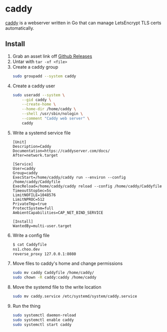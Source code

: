 # caddy
[caddy](https://caddyserver.com/) is a webserver written in Go that can manage LetsEncrypt TLS certs automatically.

## Install
1. Grab an asset link off [Github Releases](https://github.com/caddyserver/caddy/releases)
1. Untar with `tar -xf <file>`
1. Create a caddy group
    ```bash
    sudo groupadd --system caddy
    ```
1. Create a caddy user
    ```bash
    sudo useradd --system \
    	--gid caddy \
    	--create-home \
    	--home-dir /home/caddy \
    	--shell /usr/sbin/nologin \
    	--comment "Caddy web server" \
    	caddy
    ```
1. Write a systemd service file
    ```
    [Unit]
    Description=Caddy
    Documentation=https://caddyserver.com/docs/
    After=network.target

    [Service]
    User=caddy
    Group=caddy
    ExecStart=/home/caddy/caddy run --environ --config /home/caddy/Caddyfile
    ExecReload=/home/caddy/caddy reload --config /home/caddy/Caddyfile
    TimeoutStopSec=5s
    LimitNOFILE=1048576
    LimitNPROC=512
    PrivateTmp=true
    ProtectSystem=full
    AmbientCapabilities=CAP_NET_BIND_SERVICE

    [Install]
    WantedBy=multi-user.target
    ```
1. Write a config file
    ```bash
    $ cat Caddyfile
    ns1.choo.dev
    reverse_proxy 127.0.0.1:8080
    ```
1. Move files to caddy's home and change permissions
    ```bash
    sudo mv caddy Caddyfile /home/caddy/
    sudo chown -R caddy:caddy /home/caddy
    ```
1. Move the systemd file to the write location
    ```bash
    sudo mv caddy.service /etc/systemd/system/caddy.service
    ```
1. Run the thing
    ```bash
    sudo systemctl daemon-reload
    sudo systemctl enable caddy
    sudo systemctl start caddy
    ```
